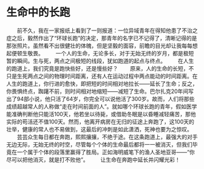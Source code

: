# 生命中的长跑
　　前不久，我在一家报纸上看到了一则报道：一位异域青年在得知他患了不治之症之后，毅然作出了“环球长跑”的决定，那青年的名字已不记得了，清晰记得的是那张照片。虽然看不出很健壮的体魄，但是坚毅的面容，前瞻的目光却让我每每想起便顿生敬畏。 
　　一个人的生命，无论多长，对于无始无终的岁月，都是极短暂的瞬间。生与死，两点之间极短的线段，犹如跑道的起点与终点。 
　　在人生的跑道上，我们究竟是跑快些好，还是慢些好？ 
　　原来，人的生命的长短，不只是生死两点之间的物理时间距离，还有人在运动过程中两点能动的时间距离。在人生的跑道上，你行进的愈快，即把短的时间相对地拉长——延长了生命；反之，你畏惧终点，踟躇不前，则时间相对地缩短——减短了生命。巴尔扎克20年间写出了94部小说，他只活了64岁，你完全可以说他活了300岁。故而，人们将那些成绩超越常人的人称做“走在时间前面的人”。就如哪个环球长跑的青年，假如医学能准确判断他只能活100天，他若坐以待毙，或借助冬眠是以昏睡减轻痛苦，那他实际的苟活还不值100天。然而，他离开病房在无归的征途上奔跑了，这100天的壮举，健康的常人也不易做到，这最后的冲刺是如此潇洒，死神也要为之惊叹。 
　　芸芸众生每日都在奔跑，熙熙攘攘，不绝于途。在这条跑道上，最强大的对手无边无际，无始无终的时空，尽管每个个体的生命最后都将一一被消灭，但我们毕竟在一个属于个体的段落里赢得了胜局。正如海明威笔下的渔人圣地亚哥——“你尽可以把他消灭，就是打不败他”。 
　　让生命在奔跑中延长并闪耀光彩！
 